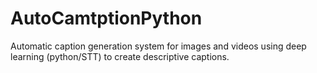 # AutoCamtptionPython
Automatic caption generation system for images and videos using deep learning (python/STT) to create descriptive captions.
